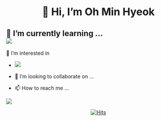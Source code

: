 <div align=center> <h1> 👋 Hi, I’m Oh Min Hyeok </h1> </div>
<h2> 🌱 I’m currently learning ... <br/>
	<img src="https://img.shields.io/badge/Python-3776AB?style=flat-square&logo=Python&logoColor=blue"/>
	</h2>
		


👀 I’m interested in
- <img src="https://img.shields.io/badge/Android-3DDC84?style=flat-square&logo=Android&logoColor=white"/>

- 💞️ I’m looking to collaborate on ...
- 📫 How to reach me ...

<!---
nooblette/nooblette is a ✨ special ✨ repository because its `README.md` (this file) appears on your GitHub profile.
You can click the Preview link to take a look at your changes.
--->
<img src="https://img.shields.io/badge/Android-3DDC84?style=flat-square&logo=Android&logoColor=white"/>
  <div align=center>
	
  [![Hits](https://hits.seeyoufarm.com/api/count/incr/badge.svg?url=https%3A%2F%2Fgithub.com%2Fzzsza)](https://hits.seeyoufarm.com) 
	
  </div>
